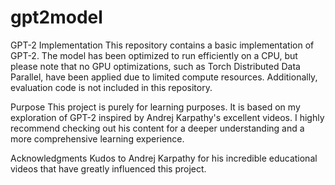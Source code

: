 # gpt2model

GPT-2 Implementation
This repository contains a basic implementation of GPT-2. The model has been optimized to run efficiently on a CPU, but please note that no GPU optimizations, such as Torch Distributed Data Parallel, have been applied due to limited compute resources. Additionally, evaluation code is not included in this repository.

Purpose
This project is purely for learning purposes. It is based on my exploration of GPT-2 inspired by Andrej Karpathy's excellent videos. I highly recommend checking out his content for a deeper understanding and a more comprehensive learning experience.

Acknowledgments
Kudos to Andrej Karpathy for his incredible educational videos that have greatly influenced this project.

